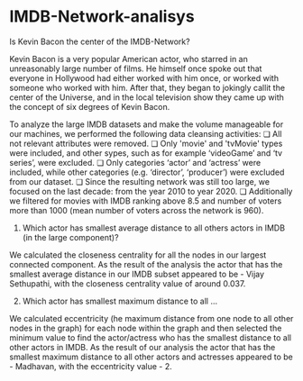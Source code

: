 # IMDB-Network-analisys
Is Kevin Bacon the center of the IMDB-Network?

Kevin Bacon is a very popular American actor, who starred in an unreasonably large
number of films. He himself once spoke out that everyone in Hollywood had either worked with him once, or worked with someone who worked with him. After that, they began to jokingly callit the center of the Universe, and in the local television show they came up with the concept of six degrees of Kevin Bacon.

To analyze the large IMDB datasets and make the volume manageable for our machines, we performed the following data cleansing activities:
❏ All not relevant attributes were removed.
❏ Only 'movie' and 'tvMovie' types were included, and other sypes, such as for example ‘videoGame’ and ‘tv series’, were excluded.
❏ Only categories ‘actor’ and ‘actress’ were included, while other categories (e.g. ‘director’, ‘producer’) were excluded from our dataset.
❏ Since the resulting network was still too large, we focused on the last decade: from the year 2010 to year 2020.
❏ Additionally we filtered for movies with IMDB ranking above 8.5 and number of voters more than 1000 (mean number of voters across the network is 960).


1. Which actor has smallest average distance to all others actors in IMDB (in the
large component)?

We calculated the closeness centrality for all the nodes in our largest connected component. As the result of the analysis the actor that has the smallest average distance in our IMDB subset appeared to be - Vijay Sethupathi, with the closeness centrality value of around 0.037.



2. Which actor has smallest maximum distance to all ...

We calculated eccentricity (he maximum distance from one node to all other nodes in the graph) for each node within the graph and then selected the minimum value to find the actor/actress who has the smallest distance to all other actors in IMDB. As the result of our analysis the actor that has the smallest maximum distance to all other actors and actresses appeared to be - Madhavan, with the eccentricity value - 2.

